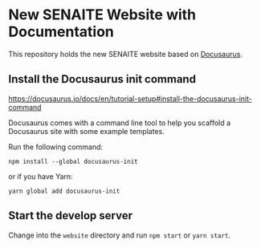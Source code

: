 # New SENAITE Website with Documentation

This repository holds the new SENAITE website based on
[Docusaurus](https://docusaurus.io).


## Install the Docusaurus init command

https://docusaurus.io/docs/en/tutorial-setup#install-the-docusaurus-init-command

Docusaurus comes with a command line tool to help you scaffold a Docusaurus site
with some example templates.

Run the following command:

    npm install --global docusaurus-init

or if you have Yarn:

    yarn global add docusaurus-init


## Start the develop server

Change into the `website` directory and run `npm start` or `yarn start`.

